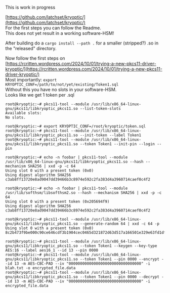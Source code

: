 This is work in progress

[https://github.com/latchset/kryoptic/](https://github.com/latchset/kryoptic/)  
For the first steps you can follow the Readme.  
This does not yet result in a working software-HSM!  

After building do a `cargo install --path .` for a smaller (stripped?) .so in the "released" directory.

Now follow the first steps on [https://rcritten.wordpress.com/2024/10/01/trying-a-new-pkcs11-driver-kryoptic/](https://rcritten.wordpress.com/2024/10/01/trying-a-new-pkcs11-driver-kryoptic/)  
Most importantly: `export KRYOPTIC_CONF=/path/to/not/yet/existing/Token1.sql`  
Without this you have no slots in your software-HSM.  
Looks like we get 1 token per .sql

    root@kryoptic:~# pkcs11-tool --module /usr/lib/x86_64-linux-gnu/pkcs11/libkryoptic_pkcs11.so --list-token-slots
    Available slots:
    No slots.
    
    root@kryoptic:~# export KRYOPTIC_CONF=/root/kryoptic/token.sql
    root@kryoptic:~# pkcs11-tool --module /usr/lib/x86_64-linux-gnu/pkcs11/libkryoptic_pkcs11.so --init-token --label Token1
    root@kryoptic:~# pkcs11-tool --module /usr/lib/x86_64-linux-gnu/pkcs11/libkryoptic_pkcs11.so --token Token1 --init-pin --login --pin

    root@kryoptic:~# echo -n foobar | pkcs11-tool --module /usr/lib/x86_64-linux-gnu/pkcs11/libkryoptic_pkcs11.so --hash --mechanism SHA256 | xxd -p -c 64
    Using slot 0 with a present token (0x0)
    Using digest algorithm SHA256
    c3ab8ff13720e8ad9047dd39466b3c8974e592c2fa383d4a3960714caef0c4f2
    
    root@kryoptic:~# echo -n foobar | pkcs11-tool --module /usr/lib/softhsm/libsofthsm2.so --hash --mechanism SHA256 | xxd -p -c 64
    Using slot 0 with a present token (0x205694f9)
    Using digest algorithm SHA256
    c3ab8ff13720e8ad9047dd39466b3c8974e592c2fa383d4a3960714caef0c4f2
    
    root@kryoptic:~# pkcs11-tool --module /usr/lib/x86_64-linux-gnu/pkcs11/libkryoptic_pkcs11.so --generate-random 64 | xxd -c 64 -p
    Using slot 0 with a present token (0x0)
    8c2b473f9be000c90ce646cdf3b1904cec0465d321872d63d517a166501e329e63fd1dfadb371b573c221dce20ac53c7f608de6dd0b2104260177653f5f81edc

    root@kryoptic:~# pkcs11-tool --module /usr/lib/x86_64-linux-gnu/pkcs11/libkryoptic_pkcs11.so --token Token1 --keygen --key-type AES:16 --label aes16_1 --id 13 --pin 0000
    root@kryoptic:~# pkcs11-tool --module /usr/lib/x86_64-linux-gnu/pkcs11/libkryoptic_pkcs11.so --token Token1 --pin 0000 --encrypt --id 13 -m AES-CBC-PAD --iv "00000000000000000000000000000000" -i blah.txt -o encrypted_file.data
    root@kryoptic:~# pkcs11-tool --module /usr/lib/x86_64-linux-gnu/pkcs11/libkryoptic_pkcs11.so --token Token1 --pin 0000 --decrypt --id 13 -m AES-CBC-PAD --iv "00000000000000000000000000000000" -i encrypted_file.data
    
